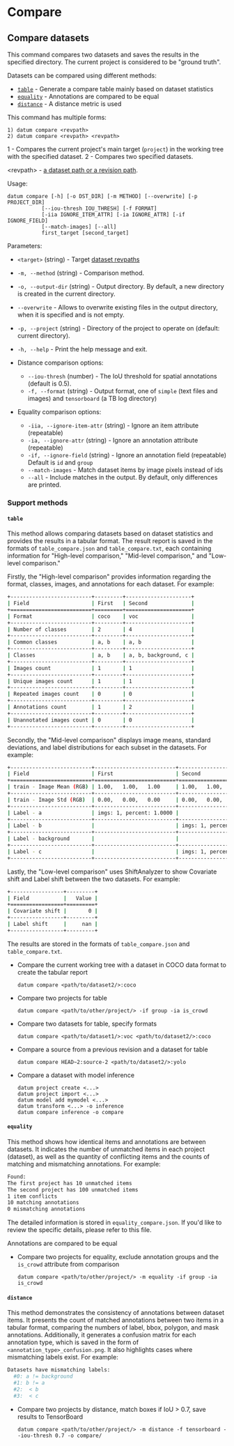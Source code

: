 # Compare

## Compare datasets

This command compares two datasets and saves the results in the specified directory. The current project is considered to be "ground truth".

Datasets can be compared using different methods:
- [`table`](#table) - Generate a compare table mainly based on dataset statistics
- [`equality`](#equality) - Annotations are compared to be equal
- [`distance`](#distance) - A distance metric is used

This command has multiple forms:
```console
1) datum compare <revpath>
2) datum compare <revpath> <revpath>
```

1 - Compares the current project's main target (`project`) in the working tree with the specified dataset.
2 - Compares two specified datasets.

\<revpath\> - [a dataset path or a revision path](../../user-manual/how_to_use_datumaro.md#dataset-path-concepts).

Usage:
```console
datum compare [-h] [-o DST_DIR] [-m METHOD] [--overwrite] [-p PROJECT_DIR]
           [--iou-thresh IOU_THRESH] [-f FORMAT]
           [-iia IGNORE_ITEM_ATTR] [-ia IGNORE_ATTR] [-if IGNORE_FIELD]
           [--match-images] [--all]
           first_target [second_target]
```

Parameters:
- `<target>` (string) - Target [dataset revpaths](../../user-manual/how_to_use_datumaro.md#dataset-path-concepts)
- `-m, --method` (string) - Comparison method.
- `-o, --output-dir` (string) - Output directory. By default, a new directory
  is created in the current directory.
- `--overwrite` - Allows to overwrite existing files in the output directory,
  when it is specified and is not empty.
- `-p, --project` (string) - Directory of the project to operate on
  (default: current directory).
- `-h, --help` - Print the help message and exit.

- Distance comparison options:
  - `--iou-thresh` (number) - The IoU threshold for spatial annotations
    (default is 0.5).
  - `-f, --format` (string) - Output format, one of `simple`
    (text files and images) and `tensorboard` (a TB log directory)

- Equality comparison options:
  - `-iia, --ignore-item-attr` (string) - Ignore an item attribute (repeatable)
  - `-ia, --ignore-attr` (string) - Ignore an annotation attribute (repeatable)
  - `-if, --ignore-field` (string) - Ignore an annotation field (repeatable)
    Default is `id` and `group`
  - `--match-images` - Match dataset items by image pixels instead of ids
  - `--all` - Include matches in the output. By default, only differences are
    printed.

### Support methods
#### `table`
This method allows comparing datasets based on dataset statistics and provides the results in a tabular format. The result report is saved in the formats of `table_compare.json` and `table_compare.txt`, each containing information for "High-level comparison," "Mid-level comparison," and "Low-level comparison."

Firstly, the "High-level comparison" provides information regarding the format, classes, images, and annotations for each dataset. For example:
```bash
+--------------------------+---------+---------------------+
| Field                    | First   | Second              |
+==========================+=========+=====================+
| Format                   | coco    | voc                 |
+--------------------------+---------+---------------------+
| Number of classes        | 2       | 4                   |
+--------------------------+---------+---------------------+
| Common classes           | a, b    | a, b                |
+--------------------------+---------+---------------------+
| Classes                  | a, b    | a, b, background, c |
+--------------------------+---------+---------------------+
| Images count             | 1       | 1                   |
+--------------------------+---------+---------------------+
| Unique images count      | 1       | 1                   |
+--------------------------+---------+---------------------+
| Repeated images count    | 0       | 0                   |
+--------------------------+---------+---------------------+
| Annotations count        | 1       | 2                   |
+--------------------------+---------+---------------------+
| Unannotated images count | 0       | 0                   |
+--------------------------+---------+---------------------+
```

Secondly, the "Mid-level comparison" displays image means, standard deviations, and label distributions for each subset in the datasets. For example:
```bash
+--------------------------+--------------------------+--------------------------+
| Field                    | First                    | Second                   |
+==========================+==========================+==========================+
| train - Image Mean (RGB) | 1.00,   1.00,   1.00     | 1.00,   1.00,   1.00     |
+--------------------------+--------------------------+--------------------------+
| train - Image Std (RGB)  | 0.00,   0.00,   0.00     | 0.00,   0.00,   0.00     |
+--------------------------+--------------------------+--------------------------+
| Label - a                | imgs: 1, percent: 1.0000 |                          |
+--------------------------+--------------------------+--------------------------+
| Label - b                |                          | imgs: 1, percent: 0.5000 |
+--------------------------+--------------------------+--------------------------+
| Label - background       |                          |                          |
+--------------------------+--------------------------+--------------------------+
| Label - c                |                          | imgs: 1, percent: 0.5000 |
+--------------------------+--------------------------+--------------------------+
```

Lastly, the "Low-level comparison" uses ShiftAnalyzer to show Covariate shift and Label shift between the two datasets. For example:
```bash
+-----------------+---------+
| Field           |   Value |
+=================+=========+
| Covariate shift |       0 |
+-----------------+---------+
| Label shift     |     nan |
+-----------------+---------+
```
The results are stored in the formats of `table_compare.json` and `table_compare.txt`.

- Compare the current working tree with a dataset in COCO data format to create the tabular report
  ```console
  datum compare <path/to/dataset2/>:coco
  ```

- Compare two projects for table
  ```console
  datum compare <path/to/other/project/> -if group -ia is_crowd
  ```

- Compare two datasets for table, specify formats
  ```console
  datum compare <path/to/dataset1/>:voc <path/to/dataset2/>:coco
  ```

- Compare a source from a previous revision and a dataset for table
  ```console
  datum compare HEAD~2:source-2 <path/to/dataset2/>:yolo
  ```

- Compare a dataset with model inference
  ```console
  datum project create <...>
  datum project import <...>
  datum model add mymodel <...>
  datum transform <...> -o inference
  datum compare inference -o compare
  ```

#### `equality`
This method shows how identical items and annotations are between datasets. It indicates the number of unmatched items in each project (dataset), as well as the quantity of conflicting items and the counts of matching and mismatching annotations. For example:
```bash
Found:
The first project has 10 unmatched items
The second project has 100 unmatched items
1 item conflicts
10 matching annotations
0 mismatching annotations
```
The detailed information is stored in `equality_compare.json`. If you'd like to review the specific details, please refer to this file.

Annotations are compared to be equal
- Compare two projects for equality, exclude annotation groups
  and the `is_crowd` attribute from comparison
  ```console
  datum compare <path/to/other/project/> -m equality -if group -ia is_crowd
  ```

#### `distance`
This method demonstrates the consistency of annotations between dataset items. It presents the count of matched annotations between two items in a tabular format, comparing the numbers of label, bbox, polygon, and mask annotations. Additionally, it generates a confusion matrix for each annotation type, which is saved in the form of `<annotation_type>_confusion.png`. It also highlights cases where mismatching labels exist. For example:
```bash
Datasets have mismatching labels:
  #0: a != background
  #1: b != a
  #2:  < b
  #3:  < c
```

- Compare two projects by distance, match boxes if IoU > 0.7,
  save results to TensorBoard
  ```console
  datum compare <path/to/other/project/> -m distance -f tensorboard --iou-thresh 0.7 -o compare/
  ```
